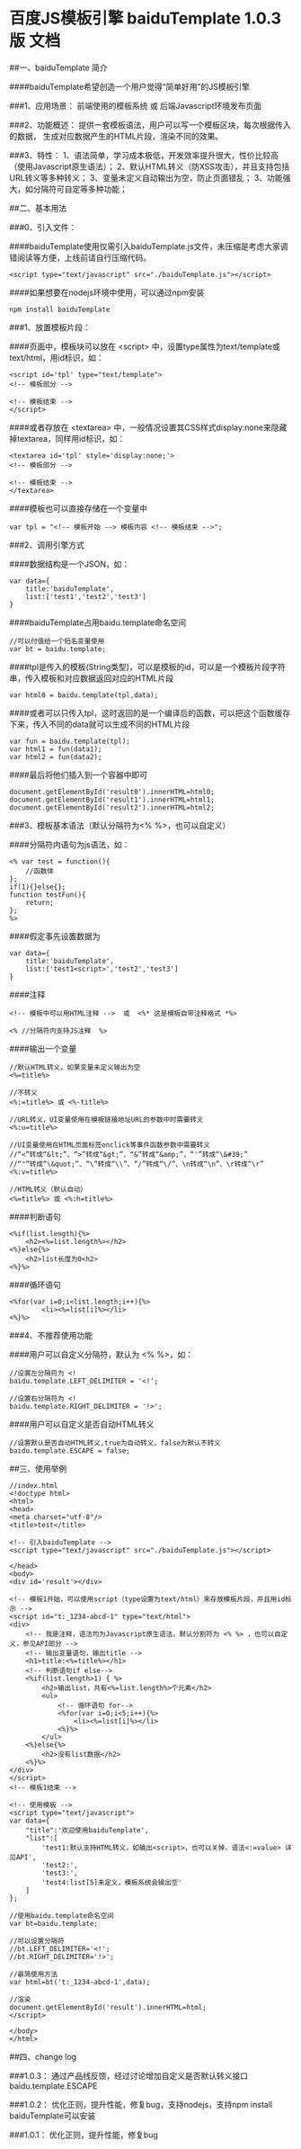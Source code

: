 百度JS模板引擎 baiduTemplate 1.0.3 版 文档
==========================

##一、baiduTemplate 简介

####baiduTemplate希望创造一个用户觉得“简单好用”的JS模板引擎

###1、应用场景：
	前端使用的模板系统  或  后端Javascript环境发布页面

###2、功能概述：
	提供一套模板语法，用户可以写一个模板区块，每次根据传入的数据，
	生成对应数据产生的HTML片段，渲染不同的效果。

###3、特性：
	1、语法简单，学习成本极低，开发效率提升很大，性价比较高（使用Javascript原生语法）；
	2、默认HTML转义（防XSS攻击），并且支持包括URL转义等多种转义；
	3、变量未定义自动输出为空，防止页面错乱；
	3、功能强大，如分隔符可自定等多种功能；

##二、基本用法

###0、引入文件：

####baiduTemplate使用仅需引入baiduTemplate.js文件，未压缩是考虑大家调错阅读等方便，上线前请自行压缩代码。
	
	<script type="text/javascript" src="./baiduTemplate.js"></script>

####如果想要在nodejs环境中使用，可以通过npm安装
	
	npm install baiduTemplate

###1、放置模板片段：

####页面中，模板块可以放在 &lt;script&gt; 中，设置type属性为text/template或text/html，用id标识，如：

	<script id='tpl' type="text/template">
	<!-- 模板部分 -->

	<!-- 模板结束 -->	
	</script>

####或者存放在 &lt;textarea&gt; 中，一般情况设置其CSS样式display:none来隐藏掉textarea，同样用id标识，如：

	<textarea id='tpl' style='display:none;'>
	<!-- 模板部分 -->

	<!-- 模板结束 -->	
	</textarea>

####模板也可以直接存储在一个变量中

	var tpl = "<!-- 模板开始 --> 模板内容 <!-- 模板结束 -->";

###2、调用引擎方式

####数据结构是一个JSON，如：

	var data={
		title:'baiduTemplate',
		list:['test1','test2','test3']
	}

####baiduTemplate占用baidu.template命名空间

	//可以付值给一个短名变量使用
	var bt = baidu.template;

####tpl是传入的模板(String类型)，可以是模板的id，可以是一个模板片段字符串，传入模板和对应数据返回对应的HTML片段

	var html0 = baidu.template(tpl,data);

####或者可以只传入tpl，这时返回的是一个编译后的函数，可以把这个函数缓存下来，传入不同的data就可以生成不同的HTML片段

	var fun = baidu.template(tpl);
	var html1 = fun(data1);
	var html2 = fun(data2);

####最后将他们插入到一个容器中即可

	document.getElementById('result0').innerHTML=html0;
	document.getElementById('result1').innerHTML=html1;
	document.getElementById('result2').innerHTML=html2;

###3、模板基本语法（默认分隔符为<% %>，也可以自定义）

####分隔符内语句为js语法，如：

	<% var test = function(){
		//函数体
	};
	if(1){}else{};
	function testFun(){
		return;
	};
	%>

####假定事先设置数据为

	var data={
		title:'baiduTemplate',
		list:['test1<script>','test2','test3']
	}

####注释
	
	<!-- 模板中可以用HTML注释 -->  或  <%* 这是模板自带注释格式 *%>

	<% //分隔符内支持JS注释  %>
	
####输出一个变量

	//默认HTML转义，如果变量未定义输出为空
	<%=title%>  

	//不转义
	<%:=title%> 或 <%-title%>

	//URL转义，UI变量使用在模板链接地址URL的参数中时需要转义
	<%:u=title%>

	//UI变量使用在HTML页面标签onclick等事件函数参数中需要转义
	//“<”转成“&lt;”、“>”转成“&gt;”、“&”转成“&amp;”、“'”转成“\&#39;”
	//“"”转成“\&quot;”、“\”转成“\\”、“/”转成“\/”、\n转成“\n”、\r转成“\r”
	<%:v=title%>

	//HTML转义（默认自动）
	<%=title%> 或 <%:h=title%>

####判断语句

	<%if(list.length){%>
		<h2><%=list.length%></h2>
	<%}else{%>
		<h2>list长度为0<h2>
	<%}%>

####循环语句

	<%for(var i=0;i<list.length;i++){%>
			<li><%=list[i]%></li>
	<%}%>

###4、不推荐使用功能

####用户可以自定义分隔符，默认为 <% %>，如：
	
	//设置左分隔符为 <!
	baidu.template.LEFT_DELIMITER = '<!';

	//设置右分隔符为 <!	
	baidu.template.RIGHT_DELIMITER = '!>';

####用户可以自定义是否自动HTML转义

	//设置默认是否自动HTML转义,true为自动转义，false为默认不转义
	baidu.template.ESCAPE = false;

##三、使用举例

	//index.html
	<!doctype html>
	<html>
	<head>
	<meta charset="utf-8"/>
	<title>test</title>

	<!-- 引入baiduTemplate -->
	<script type="text/javascript" src="./baiduTemplate.js"></script>

	</head>
	<body>
	<div id='result'></div>

	<!-- 模板1开始，可以使用script（type设置为text/html）来存放模板片段，并且用id标示 -->
	<script id="t:_1234-abcd-1" type="text/html">
	<div>
		<!-- 我是注释，语法均为Javascript原生语法，默认分割符为 <% %> ，也可以自定义，参见API部分 -->
		<!-- 输出变量语句，输出title -->
		<h1>title:<%=title%></h1>
		<!-- 判断语句if else-->
		<%if(list.length>1) { %>
			<h2>输出list，共有<%=list.length%>个元素</h2>
			<ul>
				<!-- 循环语句 for-->
				<%for(var i=0;i<5;i++){%>
					<li><%=list[i]%></li>
				<%}%>
			</ul>
		<%}else{%>
			<h2>没有list数据</h2>	
		<%}%>
	</div>	
	</script>
	<!-- 模板1结束 -->

	<!-- 使用模板 -->
	<script type="text/javascript">
	var data={
		"title":'欢迎使用baiduTemplate',
		"list":[
			'test1:默认支持HTML转义，如输出<script>，也可以关掉，语法<:=value> 详见API',
			'test2:',
			'test3:',
			'test4:list[5]未定义，模板系统会输出空'
		]
	};

	//使用baidu.template命名空间
	var bt=baidu.template;

	//可以设置分隔符
	//bt.LEFT_DELIMITER='<!';
	//bt.RIGHT_DELIMITER='!>';

	//最简使用方法
	var html=bt('t:_1234-abcd-1',data);

	//渲染
	document.getElementById('result').innerHTML=html;
	</script>

	</body>
	</html>

##四、change log

###1.0.3：
	通过产品线反馈，经过讨论增加自定义是否默认转义接口 baidu.template.ESCAPE

###1.0.2：
	优化正则，提升性能，修复bug，支持nodejs，支持npm install baiduTemplate可以安装

###1.0.1：
	优化正则，提升性能，修复bug

